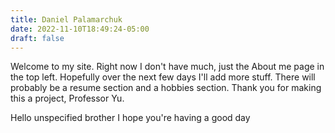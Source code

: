 ```yaml
---
title: Daniel Palamarchuk
date: 2022-11-10T18:49:24-05:00
draft: false
---
```

Welcome to my site.
Right now I don't have much, just the About me page in the top left.
Hopefully over the next few days I'll add more stuff.
There will probably be a resume section and a hobbies section.
Thank you for making this a project, Professor Yu.

Hello unspecified brother I hope you're having a good day
